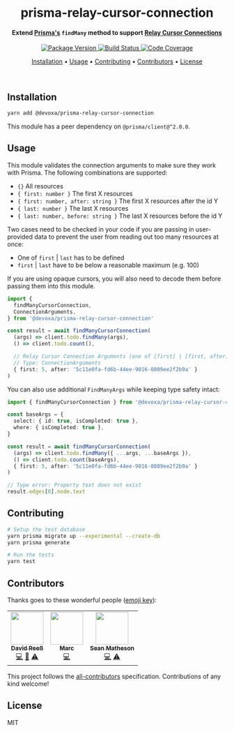 <!-- Title -->
<h1 align="center">
  prisma-relay-cursor-connection
</h1>

<!-- Description -->
<h4 align="center">
  Extend <a href="https://www.prisma.io/">Prisma's</a> <code>findMany</code> method to support <a href="https://relay.dev/graphql/connections.htm">Relay Cursor Connections</a>
</h4>

<!-- Badges -->
<p align="center">
  <a href="https://www.npmjs.com/package/@devoxa/prisma-relay-cursor-connection">
    <img
      src="https://img.shields.io/npm/v/@devoxa/prisma-relay-cursor-connection?style=flat-square"
      alt="Package Version"
    />
  </a>

  <a href="https://app.circleci.com/pipelines/github/devoxa/prisma-relay-cursor-connection?branch=master">
    <img
      src="https://img.shields.io/circleci/build/github/devoxa/prisma-relay-cursor-connection/master?style=flat-square"
      alt="Build Status"
    />
  </a>

  <a href="https://codecov.io/github/devoxa/prisma-relay-cursor-connection">
    <img
      src="https://img.shields.io/codecov/c/github/devoxa/prisma-relay-cursor-connection/master?style=flat-square"
      alt="Code Coverage"
    />
  </a>
</p>

<!-- Quicklinks -->
<p align="center">
  <a href="#installation">Installation</a> •
  <a href="#usage">Usage</a> •
  <a href="#contributing">Contributing</a> •
  <a href="#contributors">Contributors</a> •
  <a href="#license">License</a>
</p>

<br>

## Installation

```bash
yarn add @devoxa/prisma-relay-cursor-connection
```

This module has a peer dependency on `@prisma/client@^2.0.0`.

## Usage

This module validates the connection arguments to make sure they work with Prisma. The following
combinations are supported:

- `{}` All resources
- `{ first: number }` The first X resources
- `{ first: number, after: string }` The first X resources after the id Y
- `{ last: number }` The last X resources
- `{ last: number, before: string }` The last X resources before the id Y

Two cases need to be checked in your code if you are passing in user-provided data to prevent the
user from reading out too many resources at once:

- One of `first` | `last` has to be defined
- `first` | `last` have to be below a reasonable maximum (e.g. 100)

If you are using opaque cursors, you will also need to decode them before passing them into this
module.

```ts
import {
  findManyCursorConnection,
  ConnectionArguments,
} from '@devoxa/prisma-relay-cursor-connection'

const result = await findManyCursorConnection(
  (args) => client.todo.findMany(args),
  () => client.todo.count(),

  // Relay Cursor Connection Arguments (one of [first] | [first, after] | [last] | [last, before])
  // Type: ConnectionArguments
  { first: 5, after: '5c11e0fa-fd6b-44ee-9016-0809ee2f2b9a' }
)
```

You can also use additional `FindManyArgs` while keeping type safety intact:

```ts
import { findManyCursorConnection } from '@devoxa/prisma-relay-cursor-connection'

const baseArgs = {
  select: { id: true, isCompleted: true },
  where: { isCompleted: true },
}

const result = await findManyCursorConnection(
  (args) => client.todo.findMany({ ...args, ...baseArgs }),
  () => client.todo.count(baseArgs),
  { first: 5, after: '5c11e0fa-fd6b-44ee-9016-0809ee2f2b9a' }
)

// Type error: Property text does not exist
result.edges[0].node.text
```

## Contributing

```bash
# Setup the test database
yarn prisma migrate up --experimental --create-db
yarn prisma generate

# Run the tests
yarn test
```

## Contributors

Thanks goes to these wonderful people ([emoji key](https://allcontributors.org/docs/en/emoji-key)):

<!-- ALL-CONTRIBUTORS-LIST:START - Do not remove or modify this section -->
<!-- prettier-ignore-start -->
<!-- markdownlint-disable -->
<table>
  <tr>
    <td align="center"><a href="https://www.david-reess.de"><img src="https://avatars3.githubusercontent.com/u/4615516?v=4" width="75px;" alt=""/><br /><sub><b>David Reeß</b></sub></a><br /><a href="https://github.com/devoxa/prisma-relay-cursor-connection/commits?author=queicherius" title="Code">💻</a> <a href="https://github.com/devoxa/prisma-relay-cursor-connection/commits?author=queicherius" title="Documentation">📖</a> <a href="https://github.com/devoxa/prisma-relay-cursor-connection/commits?author=queicherius" title="Tests">⚠️</a></td>
    <td align="center"><a href="https://marcjulian.de/?ref=github"><img src="https://avatars1.githubusercontent.com/u/8985933?v=4" width="75px;" alt=""/><br /><sub><b>Marc</b></sub></a><br /><a href="https://github.com/devoxa/prisma-relay-cursor-connection/commits?author=marcjulian" title="Code">💻</a></td>
    <td align="center"><a href="https://twitter.com/controlplusb"><img src="https://avatars2.githubusercontent.com/u/12164768?v=4" width="75px;" alt=""/><br /><sub><b>Sean Matheson</b></sub></a><br /><a href="https://github.com/devoxa/prisma-relay-cursor-connection/commits?author=ctrlplusb" title="Code">💻</a> <a href="https://github.com/devoxa/prisma-relay-cursor-connection/commits?author=ctrlplusb" title="Tests">⚠️</a></td>
  </tr>
</table>

<!-- markdownlint-enable -->
<!-- prettier-ignore-end -->
<!-- ALL-CONTRIBUTORS-LIST:END -->

This project follows the [all-contributors](https://github.com/all-contributors/all-contributors)
specification. Contributions of any kind welcome!

## License

MIT
